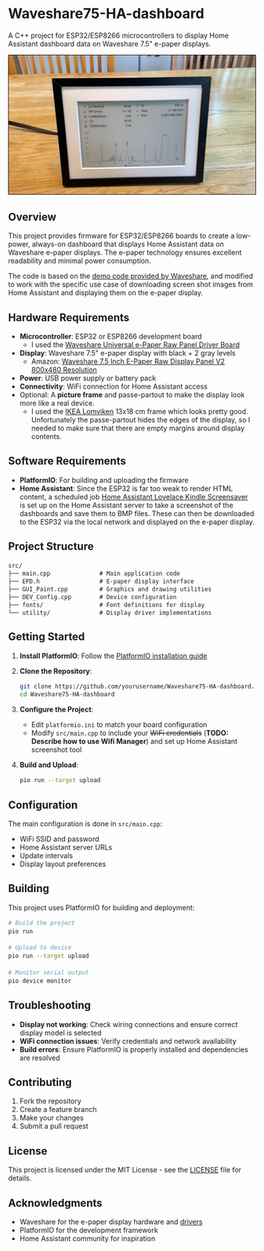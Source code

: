 # Waveshare75-HA-dashboard

A C++ project for ESP32/ESP8266 microcontrollers to display Home Assistant dashboard data on Waveshare 7.5" e-paper displays.

<p align="center">
  <img src="content/frame.png" alt="Dashboard Frame" style="border:1px solid #000;"/>
</p>




## Overview

This project provides firmware for ESP32/ESP8266 boards to create a low-power, always-on dashboard that displays Home Assistant data on Waveshare e-paper displays. The e-paper technology ensures excellent readability and minimal power consumption.

The code is based on the [demo code provided by Waveshare](https://github.com/waveshareteam/e-Paper), and modified to work with the specific use case of downloading screen shot images from Home Assistant and displaying them on the e-paper display.

## Hardware Requirements

- **Microcontroller**: ESP32 or ESP8266 development board
  - I used the [Waveshare Universal e-Paper Raw Panel Driver Board](https://www.waveshare.com/e-paper-esp32-driver-board.htm)
- **Display**: Waveshare 7.5" e-paper display with black + 2 gray levels
  - Amazon: [Waveshare 7.5 Inch E-Paper Raw Display Panel V2 800x480 Resolution](https://www.amazon.se/Waveshare-Resolution-Electronic-Controller-Communicating/dp/B075R69T93/)
- **Power**: USB power supply or battery pack
- **Connectivity**: WiFi connection for Home Assistant access
- Optional: A **picture frame** and passe-partout to make the display look more like a real device.
  - I used the [IKEA Lomviken](https://www.ikea.com/se/sv/p/lomviken-ram-svart-70518202/) 13x18 cm frame which looks pretty good. Unfortunately the passe-partout hides the edges of the display, so I needed to make sure that there are empty margins around display contents. 


## Software Requirements

- **PlatformIO**: For building and uploading the firmware
- **Home Assistant**: Since the ESP32 is far too weak to render HTML content, a scheduled job [Home Assistant Lovelace Kindle Screensaver](https://github.com/sibbl/hass-lovelace-kindle-screensaver) is set up on the Home Assistant server to take a screenshot of the dashboards and save them to BMP files. These can then be downloaded to the ESP32 via the local network and displayed on the e-paper display.

## Project Structure

```
src/
├── main.cpp              # Main application code
├── EPD.h                 # E-paper display interface
├── GUI_Paint.cpp         # Graphics and drawing utilities
├── DEV_Config.cpp        # Device configuration
├── fonts/                # Font definitions for display
└── utility/              # Display driver implementations
```

## Getting Started

1. **Install PlatformIO**: Follow the [PlatformIO installation guide](https://platformio.org/install)

2. **Clone the Repository**:
   ```bash
   git clone https://github.com/yourusername/Waveshare75-HA-dashboard.git
   cd Waveshare75-HA-dashboard
   ```

3. **Configure the Project**:
   - Edit `platformio.ini` to match your board configuration
   - Modify `src/main.cpp` to include your ~~WiFi credentials~~ (**TODO: Describe how to use Wifi Manager**) and set up Home Assistant screenshot tool

4. **Build and Upload**:
   ```bash
   pio run --target upload
   ```

## Configuration

The main configuration is done in `src/main.cpp`:
- WiFi SSID and password
- Home Assistant server URLs
- Update intervals
- Display layout preferences


## Building

This project uses PlatformIO for building and deployment:

```bash
# Build the project
pio run

# Upload to device
pio run --target upload

# Monitor serial output
pio device monitor
```

## Troubleshooting

- **Display not working**: Check wiring connections and ensure correct display model is selected
- **WiFi connection issues**: Verify credentials and network availability
- **Build errors**: Ensure PlatformIO is properly installed and dependencies are resolved

## Contributing

1. Fork the repository
2. Create a feature branch
3. Make your changes
4. Submit a pull request

## License

This project is licensed under the MIT License - see the [LICENSE](LICENSE) file for details.

## Acknowledgments

- Waveshare for the e-paper display hardware and [drivers](https://github.com/waveshareteam/e-Paper)
- PlatformIO for the development framework
- Home Assistant community for inspiration

